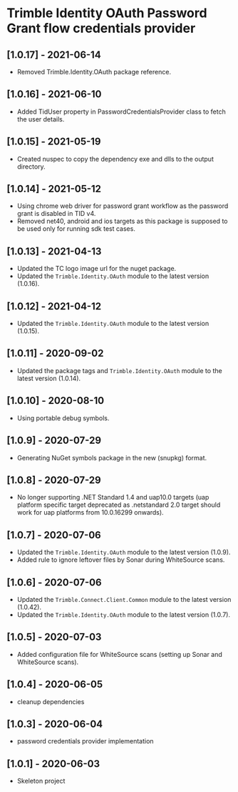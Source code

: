 # Trimble Identity OAuth Password Grant flow credentials provider

## [1.0.17] - 2021-06-14
* Removed Trimble.Identity.OAuth package reference.

## [1.0.16] - 2021-06-10
* Added TidUser property in PasswordCredentialsProvider class to fetch the user details.

## [1.0.15] - 2021-05-19
* Created nuspec to copy the dependency exe and dlls to the output directory.

## [1.0.14] - 2021-05-12
* Using chrome web driver for password grant workflow as the password grant is disabled in TID v4.
* Removed net40, android and ios targets as this package is supposed to be used only for running sdk test cases.

## [1.0.13] - 2021-04-13
* Updated the TC logo image url for the nuget package.
* Updated the `Trimble.Identity.OAuth` module to the latest version (1.0.16).

## [1.0.12] - 2021-04-12
* Updated the `Trimble.Identity.OAuth` module to the latest version (1.0.15).

## [1.0.11] - 2020-09-02
* Updated the package tags and `Trimble.Identity.OAuth` module to the latest version (1.0.14).

## [1.0.10] - 2020-08-10
* Using portable debug symbols.

## [1.0.9] - 2020-07-29
* Generating NuGet symbols package in the new (snupkg) format.

## [1.0.8] - 2020-07-29
* No longer supporting .NET Standard 1.4 and uap10.0 targets (uap platform specific target deprecated as .netstandard 2.0 target should work for uap platforms from 10.0.16299 onwards).

## [1.0.7] - 2020-07-06

* Updated the `Trimble.Identity.OAuth` module to the latest version (1.0.9).
* Added rule to ignore leftover files by Sonar during WhiteSource scans.

## [1.0.6] - 2020-07-06

* Updated the `Trimble.Connect.Client.Common` module to the latest version (1.0.42).
* Updated the `Trimble.Identity.OAuth` module to the latest version (1.0.7).

## [1.0.5] - 2020-07-03

* Added configuration file for WhiteSource scans (setting up Sonar and WhiteSource scans).

## [1.0.4] - 2020-06-05

* cleanup dependencies

## [1.0.3] - 2020-06-04

* password credentials provider implementation

## [1.0.1] - 2020-06-03

* Skeleton project
